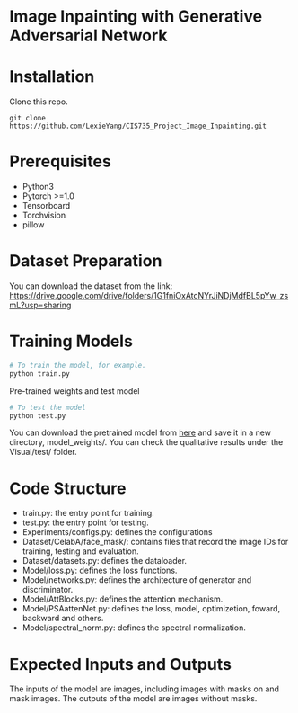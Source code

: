 # Image Inpainting with Generative Adversarial Network

# Installation
Clone this repo.
```
git clone https://github.com/LexieYang/CIS735_Project_Image_Inpainting.git
```
# Prerequisites

- Python3
- Pytorch >=1.0
- Tensorboard
- Torchvision
- pillow
# Dataset Preparation
You can download the dataset from the link: https://drive.google.com/drive/folders/1G1fniOxAtcNYrJiNDjMdfBL5pYw_zsmL?usp=sharing

# Training Models
```bash
# To train the model, for example.
python train.py
```
Pre-trained weights and test model
```bash
# To test the model
python test.py
```
You can download the pretrained model from [here](https://drive.google.com/drive/folders/1n4vENLIeHIcB254hddS6Lq2xNzYShi-y?usp=sharing) and save it in a new directory, model_weights/. You can check the qualitative results under the Visual/test/ folder.

# Code Structure
- train.py: the entry point for training.
- test.py: the entry point for testing.
- Experiments/configs.py: defines the configurations
- Dataset/CelabA/face_mask/: contains files that record the image IDs for training, testing and evaluation.
- Dataset/datasets.py: defines the dataloader.
- Model/loss.py: defines the loss functions.
- Model/networks.py: defines the architecture of generator and discriminator.
- Model/AttBlocks.py: defines the attention mechanism.
- Model/PSAattenNet.py: defines the loss, model, optimizetion, foward, backward and others.
- Model/spectral_norm.py: defines the spectral normalization.
# Expected Inputs and Outputs
The inputs of the model are images, including images with masks on and mask images. The outputs of the model are images without masks.
